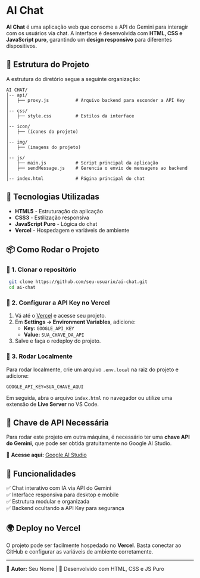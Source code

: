 # AI Chat

**AI Chat** é uma aplicação web que consome a API do Gemini para interagir com os usuários via chat. A interface é desenvolvida com **HTML, CSS e JavaScript puro**, garantindo um **design responsivo** para diferentes dispositivos.

## 📁 Estrutura do Projeto
A estrutura do diretório segue a seguinte organização:

```
AI CHAT/
│-- api/
│   ├── proxy.js          # Arquivo backend para esconder a API Key
│
│-- css/
│   ├── style.css         # Estilos da interface
│
│-- icon/
│   ├── (ícones do projeto)
│
│-- img/
│   ├── (imagens do projeto)
│
│-- js/
│   ├── main.js           # Script principal da aplicação
│   ├── sendMessage.js    # Gerencia o envio de mensagens ao backend
│
│-- index.html            # Página principal do chat
```

## 🚀 Tecnologias Utilizadas
- **HTML5** - Estruturação da aplicação
- **CSS3** - Estilização responsiva
- **JavaScript Puro** - Lógica do chat
- **Vercel** - Hospedagem e variáveis de ambiente

## 📦 Como Rodar o Projeto

### 🔹 1. Clonar o repositório
```sh
 git clone https://github.com/seu-usuario/ai-chat.git
 cd ai-chat
```

### 🔹 2. Configurar a API Key no Vercel
1. Vá até o [Vercel](https://vercel.com/) e acesse seu projeto.
2. Em **Settings → Environment Variables**, adicione:
   - **Key:** `GOOGLE_API_KEY`
   - **Value:** `SUA_CHAVE_DA_API`
3. Salve e faça o redeploy do projeto.

### 🔹 3. Rodar Localmente
Para rodar localmente, crie um arquivo `.env.local` na raiz do projeto e adicione:
```
GOOGLE_API_KEY=SUA_CHAVE_AQUI
```
Em seguida, abra o arquivo `index.html` no navegador ou utilize uma extensão de **Live Server** no VS Code.

## 🔑 Chave de API Necessária
Para rodar este projeto em outra máquina, é necessário ter uma **chave API do Gemini**, que pode ser obtida gratuitamente no Google AI Studio.

🔗 **Acesse aqui:** [Google AI Studio](https://aistudio.google.com/)

## 📌 Funcionalidades
✅ Chat interativo com IA via API do Gemini  
✅ Interface responsiva para desktop e mobile  
✅ Estrutura modular e organizada  
✅ Backend ocultando a API Key para segurança  

## 🌍 Deploy no Vercel
O projeto pode ser facilmente hospedado no **Vercel**. Basta conectar ao GitHub e configurar as variáveis de ambiente corretamente.

---
📌 **Autor:** Seu Nome | 🚀 Desenvolvido com HTML, CSS e JS Puro
